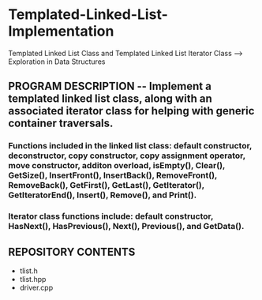 # Templated-Linked-List-Implementation
Templated Linked List Class and Templated Linked List Iterator Class --> Exploration in Data Structures

## PROGRAM DESCRIPTION -- Implement a templated linked list class, along with an associated iterator class for helping with generic container traversals. 

### Functions included in the linked list class: default constructor, deconstructor, copy constructor, copy assignment operator, move constructor, additon overload, isEmpty(), Clear(), GetSize(), InsertFront(), InsertBack(), RemoveFront(), RemoveBack(), GetFirst(), GetLast(), GetIterator(), GetIteratorEnd(), Insert(), Remove(), and Print(). 

### Iterator class functions include: default constructor, HasNext(), HasPrevious(), Next(), Previous(), and GetData().

## REPOSITORY CONTENTS
- tlist.h
- tlist.hpp
- driver.cpp
